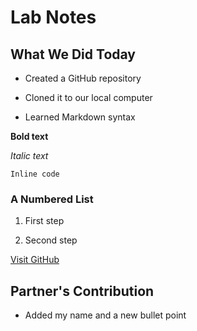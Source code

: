 # Lab Notes

## What We Did Today

- Created a GitHub repository

- Cloned it to our local computer

- Learned Markdown syntax

**Bold text**

*Italic text*

`Inline code`

### A Numbered List

1. First step

2. Second step

[Visit GitHub](https://github.com)

## Partner's Contribution
- Added my name and a new bullet point
